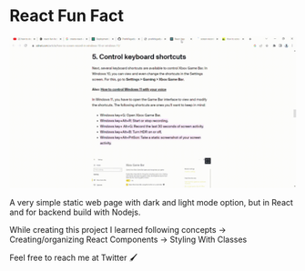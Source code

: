 # React Fun Fact

![](https://github.com/PratikFagadiya/react-fun-fact/blob/master/art/art.gif)

A very simple static web page with dark and light mode option, but in React and for backend build with Nodejs. 

While creating this project I learned following concepts
-> Creating/organizing React Components
-> Styling With Classes



Feel free to reach me at Twitter 🖌️
